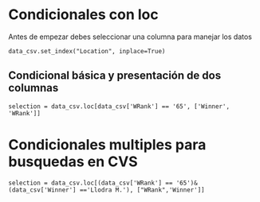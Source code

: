 # Condicionales con loc

Antes de empezar debes seleccionar una columna para manejar los datos

`data_csv.set_index("Location", inplace=True)`

## Condicional básica y presentación de dos columnas

`selection = data_csv.loc[data_csv['WRank'] == '65', ['Winner', 'WRank']]`

# Condicionales multiples para busquedas en CVS

`selection = data_csv.loc[(data_csv['WRank'] == '65')& (data_csv['Winner'] =='Llodra M.'), ["WRank",'Winner']]`
